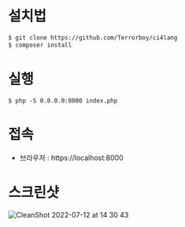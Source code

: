 
# 설치법
```bash
$ git clone https://github.com/Terrorboy/ci4lang
$ composer install
```

# 실행
```base
$ php -S 0.0.0.0:8000 index.php
```

# 접속
- 브라우저 : https://localhost:8000

# 스크린샷
![CleanShot 2022-07-12 at 14 30 43](https://user-images.githubusercontent.com/5427199/178416303-43539f7c-9d51-42e1-b773-1be9222893eb.png)
